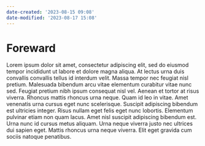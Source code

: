 ```yaml
---
date-created: '2023-08-15 09:08'
date-modified: '2023-08-17 15:08'
---
```

# Foreward

Lorem ipsum dolor sit amet, consectetur adipiscing elit, sed do eiusmod tempor incididunt ut labore et dolore magna aliqua. At lectus urna duis convallis convallis tellus id interdum velit. Massa tempor nec feugiat nisl pretium. Malesuada bibendum arcu vitae elementum curabitur vitae nunc sed. Feugiat pretium nibh ipsum consequat nisl vel. Aenean et tortor at risus viverra. Rhoncus mattis rhoncus urna neque. Quam id leo in vitae. Amet venenatis urna cursus eget nunc scelerisque. Suscipit adipiscing bibendum est ultricies integer. Risus nullam eget felis eget nunc lobortis. Elementum pulvinar etiam non quam lacus. Amet nisl suscipit adipiscing bibendum est. Urna nunc id cursus metus aliquam. Urna neque viverra justo nec ultrices dui sapien eget. Mattis rhoncus urna neque viverra. Elit eget gravida cum sociis natoque penatibus.
